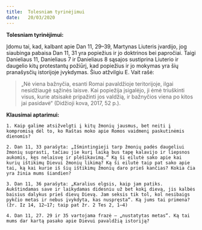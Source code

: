 ```yaml
---
title:  Tolesniam tyrinėjimui
date:   20/03/2020
---
```


**Tolesniam tyrinėjimui:**

Įdomu tai, kad, kalbant apie Dan 11, 29–39, Martynas Liuteris įvardijo, jog siaubinga pabaisa Dan 11, 31 yra popiežius ir jo doktrinos bei papročiai. Taigi Danieliaus 11, Danieliaus 7 ir Danieliaus 8 sąsajos sustiprina Liuterio ir daugelio kitų protestantų požiūrį, kad popiežius ir jo mokymas yra šių pranašysčių istorijoje įvykdymas. Šiuo atžvilgiu E. Vait rašė: 
> <p></p>
> „Nė viena bažnyčia, esanti Romai pavaldžioje teritorijoje, ilgai nesidžiaugė sąžinės laisve. Kai popiežija įsigalėjo, ji ėmė triuškinti visus, kurie atsisakė pripažinti jos valdžią, ir bažnyčios viena po kitos jai pasidavė“ (Didžioji kova, 2017, 52 p.).

**Klausimai aptarimui:** 

`1. Kaip galime atsižvelgti į kitų žmonių jausmus, bet neiti į kompromisą dėl to, ko Raštas moko apie Romos vaidmenį paskutinėmis dienomis?`

`2. Dan 11, 33 parašyta: „Išmintingieji tarp žmonių padės daugeliui žmonių suprasti, tačiau jie kurį laiką bus tapę kalavijo ir liepsnos aukomis, kęs nelaisvę ir plėšikavimą.“ Ką ši eilutė sako apie kai kurių ištikimų Dievui žmonių likimą? Ką ši eilutė taip pat sako apie tai, ką kai kurie iš šių ištikimų žmonių daro prieš kančias? Kokia čia yra žinia mums šiandien?`

`3. Dan 11, 36 parašyta: „Karalius elgsis, kaip jam patiks. Aukštindamas save ir laikydamas didesniu už bet kokį dievą, jis kalbės baisius dalykus prieš dievų Dievą. Jam seksis tik tol, kol nesibaigs pykčio metas ir nebus įvykdyta, kas nuspręsta“. Ką jums tai primena? (žr. Iz 14, 12–17; taip pat žr. 2 Tes 2, 1–4)`

`4. Dan 11, 27. 29 ir 35 vartojama frazė – „nustatytas metas“. Ką tai mums dar kartą pasako apie Dievui pavaldžią istoriją?`
